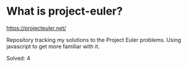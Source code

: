 # What is project-euler?
https://projecteuler.net/

Repository tracking my solutions to the Project Euler problems. Using javascript to get more familiar with it.

Solved: 4